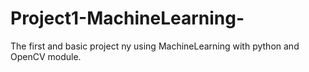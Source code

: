 # Project1-MachineLearning-
The first and basic project ny using MachineLearning with python and OpenCV module.
